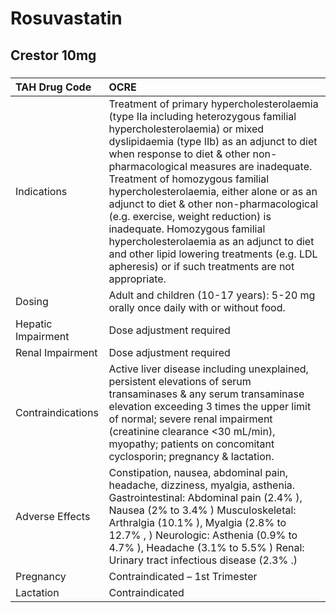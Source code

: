 # Rosuvastatin

## Crestor 10mg

##### 

| TAH Drug Code      | OCRE                                                                                                                                                                                                                                                                                                                                                                                                                                                                                                                                                                                          |
|:-------------------|:----------------------------------------------------------------------------------------------------------------------------------------------------------------------------------------------------------------------------------------------------------------------------------------------------------------------------------------------------------------------------------------------------------------------------------------------------------------------------------------------------------------------------------------------------------------------------------------------|
| Indications        | Treatment of primary hypercholesterolaemia (type IIa including heterozygous familial hypercholesterolaemia) or mixed dyslipidaemia (type IIb) as an adjunct to diet when response to diet & other non-pharmacological measures are inadequate. Treatment of homozygous familial hypercholesterolaemia, either alone or as an adjunct to diet & other non-pharmacological (e.g. exercise, weight reduction) is inadequate. Homozygous familial hypercholesterolaemia as an adjunct to diet and other lipid lowering treatments (e.g. LDL apheresis) or if such treatments are not appropriate. |
| Dosing             | Adult and children (10-17 years): 5-20 mg orally once daily with or without food.                                                                                                                                                                                                                                                                                                                                                                                                                                                                                                             |
| Hepatic Impairment | Dose adjustment required                                                                                                                                                                                                                                                                                                                                                                                                                                                                                                                                                                      |
| Renal Impairment   | Dose adjustment required                                                                                                                                                                                                                                                                                                                                                                                                                                                                                                                                                                      |
| Contraindications  | Active liver disease including unexplained, persistent elevations of serum transaminases & any serum transaminase elevation exceeding 3 times the upper limit of normal; severe renal impairment (creatinine clearance <30 mL/min), myopathy; patients on concomitant cyclosporin; pregnancy & lactation.                                                                                                                                                                                                                                                                                     |
| Adverse Effects    | Constipation, nausea, abdominal pain, headache, dizziness, myalgia, asthenia. Gastrointestinal: Abdominal pain (2.4% ), Nausea (2% to 3.4% ) Musculoskeletal: Arthralgia (10.1% ), Myalgia (2.8% to 12.7% , ) Neurologic: Asthenia (0.9% to 4.7% ), Headache (3.1% to 5.5% ) Renal: Urinary tract infectious disease (2.3% .)                                                                                                                                                                                                                                                                 |
| Pregnancy          | Contraindicated – 1st Trimester                                                                                                                                                                                                                                                                                                                                                                                                                                                                                                                                                               |
| Lactation          | Contraindicated                                                                                                                                                                                                                                                                                                                                                                                                                                                                                                                                                                               |

